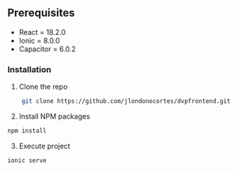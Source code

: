 ## Prerequisites

* React = 18.2.0<br>
* Ionic = 8.0.0<br>
* Capacitor = 6.0.2

### Installation
1. Clone the repo
```sh
    git clone https://github.com/jlondonocortes/dvpfrontend.git
```
2. Install NPM packages
```sh
npm install
```
3. Execute project
```sh
ionic serve
```

